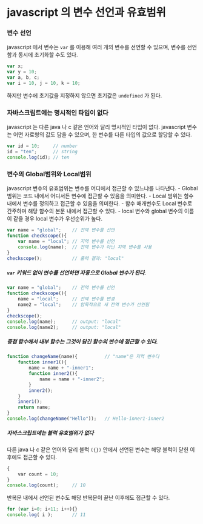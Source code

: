 # javascript 의 변수 선언과 유효범위

### 변수 선언
javascript 에서 변수는 `var` 를 이용해 여러 개의 변수를 선언할 수 있으며, 변수를 선언함과 동시에 초기화할 수도 있다.
```javascript
var x;
var y = 10;
var a, b, c;
var i = 10, j = 10, k = 10;
```

하지만 변수에 초기값을 지정하지 않으면 초기값은 `undefined` 가 된다.

### 자바스크립트에는 명시적인 타입이 없다
javascript 는 다른 java 나 c 같은 언어와 달리 명시적인 타입이 없다. javascript 변수는 어떤 자료형의 값도 담을 수 있으며, 한 변수를 다른 타입의 값으로 할당할 수 있다.

```javascript
var id = 10; 	 // number
id = "ten";  	 // string
console.log(id); // ten

```

### 변수의 Global범위와 Local범위
javascript 변수의 유효범위는 변수를 어디에서 접근할 수 있느냐를 나타낸다.
	- Global 범위는 코드 내에서 어디서든 변수에 접근할 수 있음을 의미한다.
	- Local 범위는 함수 내에서 변수를 정의하고 접근할 수 있음을 의미한다.
	- 함수 매개변수도 Local 변수로 간주하며 해당 함수의 본문 내에서 접근할 수 있다.
	- local 변수와 global 변수의 이름이 같을 경우 local 변수가 우선순위가 높다.

```javascript
var name = "global";    // 전역 변수를 선언
function checkscope(){  
    var name = "local"; // 지역 변수를 선언
    console.log(name);  // 전역 변수가 아닌 지역 변수를 사용
}
checkscope();           // 출력 결과: "local"   
```

##### `var` 키워드 없이 변수를 선언하면 자동으로 Global 변수가 된다.

```javascript
var name = "global";    // 전역 변수를 선언
function checkscope(){  
    name = "local";     // 전역 변수를 변경
    name2 = "local";    // 암묵적으로 새 전역 변수가 선언됨
}
checkscope();
console.log(name);      // output: "local" 
console.log(name2);     // output: "local" 
```

##### 중첩 함수에서 내부 함수는 그것이 담긴 함수의 변수에 접근할 수 있다.
```javascript
function changeName(name){          // "name"은 지역 변수다
    function inner1(){
        name = name + "-inner1";     
        function inner2(){
            name = name + "-inner2";
        }
        inner2();
    }
    inner1();
    return name;
}
console.log(changeName("Hello"));   // Hello-inner1-inner2
```

##### 자바스크립트에는 블럭 유효범위가 없다
다른 java 나 c 같은 언어와 달리 블럭 `({})` 안에서 선언된 변수는 해당 블럭이 닫힌 이후에도 접근할 수 있다.
```javascript
{
    var count = 10;
}
console.log(count);     // 10
```

반복문 내에서 선언된 변수도 해당 반복문이 끝난 이후에도 접근할 수 있다.
```javascript
for (var i=0; i<11; i++){}
console.log( i );       // 11
```






